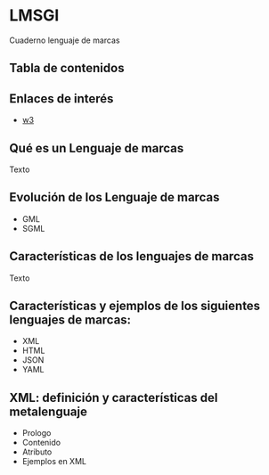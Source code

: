 # LMSGI
Cuaderno lenguaje de marcas
## Tabla de contenidos
## Enlaces de interés
* [w3](https://w3.org)

## Qué es un Lenguaje de marcas
Texto

## Evolución de los Lenguaje de marcas
- GML
- SGML

## Características de los lenguajes de marcas
Texto
## Características y ejemplos de los siguientes lenguajes de marcas:
- XML
- HTML
- JSON
- YAML

## XML: definición y características del metalenguaje
- Prologo
- Contenido
- Atributo
- Ejemplos en XML
